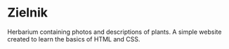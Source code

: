 # Zielnik

Herbarium containing photos and descriptions of plants.
A simple website created to learn the basics of HTML and CSS.
